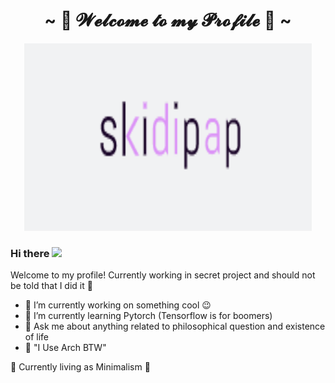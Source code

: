 <h1 align="center">~ 💖 𝓦𝓮𝓵𝓬𝓸𝓶𝓮 𝓽𝓸 𝓶𝔂 𝓟𝓻𝓸𝓯𝓲𝓵𝓮 💖 ~</h1>
<p align="center">
  <img width="460" height="300" src="img/skidipap.gif">
</p>

### Hi there <a href="https://www.gautamkrishnar.com/"><img src="https://media.giphy.com/media/hvRJCLFzcasrR4ia7z/giphy.gif" width="25px"></a>
Welcome to my profile! Currently working in secret project and should not be told that I did it :rofl:

- 🔭 I’m currently working on something cool :wink:
- 🌱 I’m currently learning Pytorch (Tensorflow is for boomers)
- 💬 Ask me about anything related to philosophical question and existence of life 
- 🤣 "I Use Arch BTW"

🥸 Currently living as Minimalism 🥸

